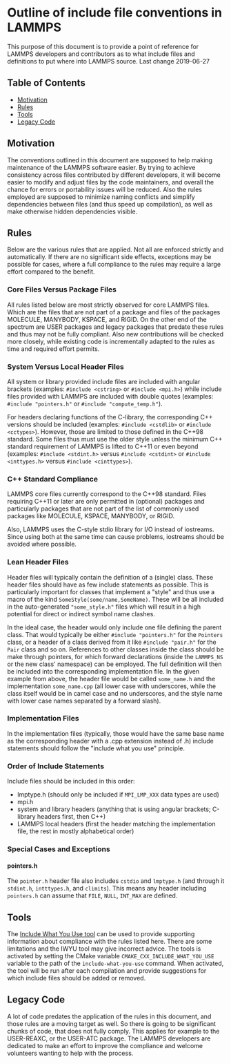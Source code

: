 # Outline of include file conventions in LAMMPS

This purpose of this document is to provide a point of reference
for LAMMPS developers and contributors as to what include files
and definitions to put where into LAMMPS source.
Last change 2019-06-27

## Table of Contents

  * [Motivation](#motivation)
  * [Rules](#rules)
  * [Tools](#tools)
  * [Legacy Code](#legacy-code)

## Motivation

The conventions outlined in this document are supposed to help making
maintenance of the LAMMPS software easier.  By trying to achieve
consistency across files contributed by different developers, it will
become easier to modify and adjust files by the code maintainers, and
overall the chance for errors or portability issues will be reduced.
Also the rules employed are supposed to minimize naming conflicts and
simplify dependencies between files (and thus speed up compilation), as
well as make otherwise hidden dependencies visible.

## Rules

Below are the various rules that are applied.  Not all are enforced
strictly and automatically.  If there are no significant side effects,
exceptions may be possible for cases, where a full compliance to the
rules may require a large effort compared to the benefit.

### Core Files Versus Package Files

All rules listed below are most strictly observed for core LAMMPS files.
Which are the files that are not part of a package and files of the
packages MOLECULE, MANYBODY, KSPACE, and RIGID.  On the other end of
the spectrum are USER packages and legacy packages that predate these
rules and thus may not be fully compliant.  Also new contributions
will be checked more closely, while existing code is incrementally
adapted to the rules as time and required effort permits.

### System Versus Local Header Files

All system or library provided include files are included with angular
brackets (examples: `#include <cstring>` or `#include <mpi.h>`) while
include files provided with LAMMPS are included with double quotes
(examples: `#include "pointers.h"` or `#include "compute_temp.h"`).

For headers declaring functions of the C-library, the corresponding
C++ versions should be included (examples: `#include <cstdlib>` or
`#include <cctypes>`).  However, those are limited to those defined
in the C++98 standard.  Some files thus must use the older style unless
the minimum C++ standard requirement of LAMMPS is lifted to C++11 or
even beyond (examples: `#include <stdint.h>` versus `#include <cstdint>`
or `#include <inttypes.h>` versus `#include <cinttypes>`).

### C++ Standard Compliance

LAMMPS core files currently correspond to the C++98 standard. Files
requiring C++11 or later are only permitted in (optional) packages
and particularly packages that are not part of the list of commonly
used packages like MOLECULE, KSPACE, MANYBODY, or RIGID.

Also, LAMMPS uses the C-style stdio library for I/O instead of iostreams.
Since using both at the same time can cause problems, iostreams should
be avoided where possible.

### Lean Header Files

Header files will typically contain the definition of a (single) class.
These header files should have as few include statements as possible.
This is particularly important for classes that implement a "style" and
thus use a macro of the kind `SomeStyle(some/name,SomeName)`. These will
be all included in the auto-generated `"some_style.h"` files which will
result in a high potential for direct or indirect symbol name clashes.

In the ideal case, the header would only include one file defining the
parent class. That would typically be either `#include "pointers.h"` for
the `Pointers` class, or a header of a class derived from it like
`#include "pair.h"` for the `Pair` class and so on.  References to other
classes inside the class should be make through pointers, for which forward
declarations (inside the `LAMMPS_NS` or the new class' namespace) can
be employed.  The full definition will then be included into the corresponding
implementation file.  In the given example from above, the header file
would be called `some_name.h` and the implementation `some_name.cpp` (all
lower case with underscores, while the class itself would be in camel case
and no underscores, and the style name with lower case names separated by
a forward slash).

### Implementation Files

In the implementation files (typically, those would have the same base name
as the corresponding header with a .cpp extension instead of .h) include
statements should follow the "include what you use" principle.

### Order of Include Statements

Include files should be included in this order:
* lmptype.h (should only be included if `MPI_LMP_XXX` data types are used)
* mpi.h
* system and library headers (anything that is using angular brackets; C-library headers first, then C++)
* LAMMPS local headers (first the header matching the implementation file, the rest in mostly alphabetical order)

### Special Cases and Exceptions

#### pointers.h

The `pointer.h` header file also includes `cstdio` and `lmptype.h`
(and through it `stdint.h`, `intttypes.h`, and `climits`).
This means any header including `pointers.h` can assume that `FILE`,
`NULL`, `INT_MAX` are defined.

## Tools

The [Include What You Use tool](https://include-what-you-use.org/)
can be used to provide supporting information about compliance with
the rules listed here.  There are some limitations and the IWYU tool
may give incorrect advice.  The tools is activated by setting the
CMake variable `CMAKE_CXX_INCLUDE_WHAT_YOU_USE` variable to the
path of the `include-what-you-use` command.  When activated, the
tool will be run after each compilation and provide suggestions for
which include files should be added or removed.

## Legacy Code

A lot of code predates the application of the rules in this document,
and those rules are a moving target as well.  So there is going to be
significant chunks of code, that does not fully comply.  This applies
for example to the USER-REAXC, or the USER-ATC package.  The LAMMPS
developers are dedicated to make an effort to improve the compliance
and welcome volunteers wanting to help with the process.

